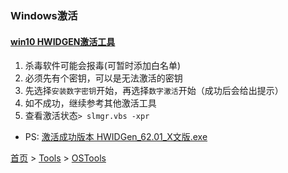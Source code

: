 ### Windows激活

#### [win10 HWIDGEN激活工具](http://www.win7w.com/win10jihuo/13306.html)  
1. 杀毒软件可能会报毒(可暂时添加白名单)
2. 必须先有个密钥，可以是无法激活的密钥
3. 先选择`安装数字密钥`开始，再选择`数字激活`开始（成功后会给出提示）
4. 如不成功，继续参考其他激活工具
5. 查看激活状态`> slmgr.vbs -xpr`

* PS: [激活成功版本 HWIDGen_62.01_X文版.exe](https://www.lanzous.com/b394531/)


[首页](../../README.md) > [Tools](../../introduction/tools.md) > [OSTools](osTools.md)
